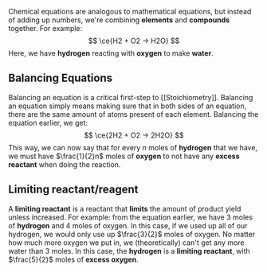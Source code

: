 Chemical equations are analogous to mathematical equations, but instead of adding up numbers, we're combining **elements** and **compounds** together. For example:
$$
\ce{H2 + O2 -> H2O}
$$
Here, we have **hydrogen** reacting with **oxygen** to make **water**.
## Balancing Equations
Balancing an equation is a critical first-step to [[Stoichiometry]]. Balancing an equation simply means making sure that in both sides of an equation, there are the same amount of atoms present of each element. Balancing the equation earlier, we get:
$$
\ce{2H2 + O2 -> 2H2O}
$$
This way, we can now say that for every $n$ moles of **hydrogen** that we have, we must have $\frac{1}{2}n$ moles of **oxygen** to not have any **excess reactant** when doing the reaction.
## Limiting reactant/reagent
A **limiting reactant** is a reactant that **limits** the amount of product yield unless increased. For example: from the equation earlier, we have $3$ moles of **hydrogen** and $4$ moles of oxygen. In this case, if we used up all of our hydrogen, we would only use up $\frac{3}{2}$ moles of oxygen. No matter how much more oxygen we put in, we (theoretically) can't get any more water than $3$ moles. In this case, the **hydrogen** is a **limiting reactant**, with $\frac{5}{2}$ moles of **excess oxygen**.